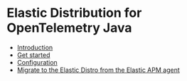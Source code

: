 # Elastic Distribution for OpenTelemetry Java

* [Introduction](./intro.md)
* [Get started](./get-started.md)
* [Configuration](./configure.md)
* [Migrate to the Elastic Distro from the Elastic APM agent](./migrate.md)
